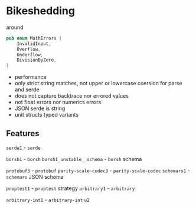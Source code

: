 # Bikeshedding

around
```rust
pub enum MathErrors {
    InvalidInput,
    Overflow,
    Underflow,
    DivisionByZero,
}
```

- performance
- only strict string matches, not upper or lowercase coersion for parse and serde
- does not capture backtrace nor errored values
- not float errors nor numerics errors
- JSON serde is string
- unit structs typed variants

## Features

`serde1` - `serde`

`borsh1` - `borsh`
`borsh1_unstable__schema` - `borsh` schema

`protobuf3` - `protobuf` 
`parity-scale-codec3` - `parity-scale-codec` 
`schemars1` - `schemars` JSON schema 

`proptest1` - `proptest` strategy
`arbitrary1` - `arbitrary`

`arbitrary-int1` - `arbitrary-int` `u2`